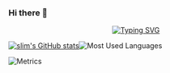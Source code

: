 ### Hi there 👋

<!--
**slimValue/slimValue** is a ✨ _special_ ✨ repository because its `README.md` (this file) appears on your GitHub profile.

Here are some ideas to get you started:

- 🔭 I’m currently working on ...
- 🌱 I’m currently learning ...
- 👯 I’m looking to collaborate on ...
- 🤔 I’m looking for help with ...
- 💬 Ask me about ...
- 📫 How to reach me: ...
- 😄 Pronouns: ...
- ⚡ Fun fact: ...
-->

<div align="center">
  
  <!-- dynamic typing effect 动态打字效果 -->
  <div align="center">
    <a href="">
      <img src="https://readme-typing-svg.demolab.com?font=Fira+Code&pause=1000&width=435&lines=console.log(%22Hello%2C%20World%22);slim祝您今天愉快!&center=true&size=27" alt="Typing SVG" />
    </a>
  </div>
</div>


[![slim's GitHub stats](https://github-readme-stats.vercel.app/api?username=slimValue&show_icons=true&theme=radical)](https://github.com/anuraghazra/github-readme-stats)![Most Used Languages](https://github-readme-stats.vercel.app/api/top-langs/?username=slimValue&theme=dark&layout=compact)

![Metrics](https://metrics.lecoq.io/slimValue?template=classic&config.timezone=Asia%2FShanghai)
